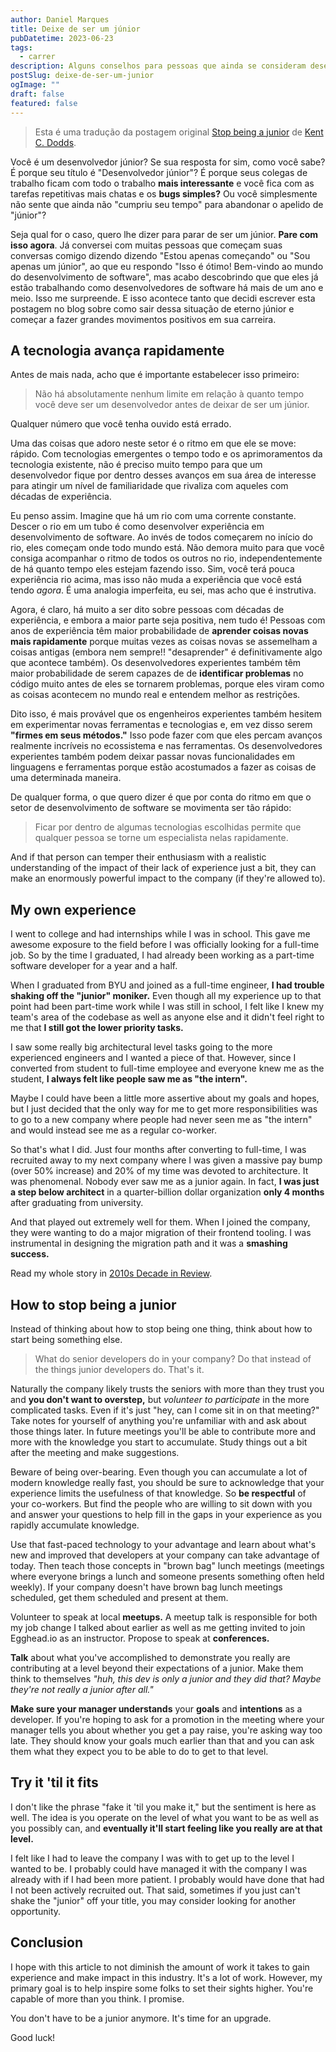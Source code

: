 ```yaml
---
author: Daniel Marques
title: Deixe de ser um júnior
pubDatetime: 2023-06-23
tags:
  - carrer
description: Alguns conselhos para pessoas que ainda se consideram desenvolvedores juniores
postSlug: deixe-de-ser-um-junior
ogImage: ""
draft: false
featured: false
---
```


> Esta é uma tradução da postagem original [Stop being a junior](https://kentcdodds.com/blog/stop-being-a-junior) de [Kent C. Dodds](https://kentcdodds.com).

Você é um desenvolvedor júnior? Se sua resposta for sim, como você sabe? É porque
seu título é "Desenvolvedor júnior"? É porque seus colegas de trabalho ficam com todo o trabalho **mais interessante** e você fica com as tarefas repetitivas mais chatas e os **bugs simples?** Ou você simplesmente não sente que ainda não "cumpriu seu tempo" para abandonar o apelido de "júnior"?

Seja qual for o caso, quero lhe dizer para parar de ser um júnior. **Pare com isso agora**. Já conversei com muitas pessoas que começam suas conversas comigo dizendo
dizendo "Estou apenas começando" ou "Sou apenas um júnior", ao que eu respondo
"Isso é ótimo! Bem-vindo ao mundo do desenvolvimento de software", mas acabo descobrindo que que eles já estão trabalhando como desenvolvedores de software há mais de um ano e meio. Isso me surpreende. E isso acontece tanto que decidi escrever esta postagem no blog sobre como sair dessa situação de eterno júnior e começar a fazer grandes movimentos positivos em sua carreira.

## A tecnologia avança rapidamente

Antes de mais nada, acho que é importante estabelecer isso primeiro:

> Não há absolutamente nenhum limite em relação à quanto tempo você deve ser um desenvolvedor antes de deixar de ser um júnior.

Qualquer número que você tenha ouvido está errado.

Uma das coisas que adoro neste setor é o ritmo em que ele se move: rápido. Com
tecnologias emergentes o tempo todo e os aprimoramentos da tecnologia existente,
não é preciso muito tempo para que um desenvolvedor fique por dentro desses
avanços em sua área de interesse para atingir um nível de familiaridade
que rivaliza com aqueles com décadas de experiência.

Eu penso assim. Imagine que há um rio com uma corrente constante. Descer o rio em um tubo é como desenvolver experiência em desenvolvimento de software. Ao invés de todos começarem no início do rio, eles começam onde todo mundo está. Não demora muito para que você consiga acompanhar o ritmo de todos os outros no rio, independentemente de há quanto tempo eles estejam fazendo isso. Sim, você terá pouca experiência rio acima, mas isso não muda a experiência que você está tendo _agora_. É uma analogia imperfeita, eu sei, mas acho que é instrutiva.

Agora, é claro, há muito a ser dito sobre pessoas com décadas de experiência, e embora a maior parte seja positiva, nem tudo é! Pessoas com anos de experiência têm maior probabilidade de **aprender coisas novas mais rapidamente** porque muitas vezes as coisas novas se assemelham a coisas antigas (embora nem sempre!! "desaprender" é definitivamente algo que acontece também). Os desenvolvedores experientes também têm maior probabilidade de serem capazes de de **identificar problemas** no código muito antes de eles se tornarem problemas, porque eles viram como as coisas acontecem no mundo real e entendem melhor as restrições.

Dito isso, é mais provável que os engenheiros experientes também hesitem em experimentar novas ferramentas e tecnologias e, em vez disso serem **"firmes em seus métodos."** Isso pode fazer com que eles percam avanços realmente incríveis no ecossistema e nas ferramentas. Os desenvolvedores experientes também podem deixar passar novas funcionalidades em linguagens e ferramentas porque estão acostumados a fazer as coisas de uma determinada maneira.

De qualquer forma, o que quero dizer é que por conta do ritmo em que o setor de desenvolvimento de software se movimenta ser tão rápido:

> Ficar por dentro de algumas tecnologias escolhidas permite que qualquer pessoa se torne um especialista nelas rapidamente.

And if that person can temper their enthusiasm with a realistic understanding of
the impact of their lack of experience just a bit, they can make an enormously
powerful impact to the company (if they're allowed to).

## My own experience

I went to college and had internships while I was in school. This gave me
awesome exposure to the field before I was officially looking for a full-time
job. So by the time I graduated, I had already been working as a part-time
software developer for a year and a half.

When I graduated from BYU and joined as a full-time engineer, **I had trouble
shaking off the "junior" moniker.** Even though all my experience up to that
point had been part-time work while I was still in school, I felt like I knew my
team's area of the codebase as well as anyone else and it didn't feel right to
me that **I still got the lower priority tasks.**

I saw some really big architectural level tasks going to the more experienced
engineers and I wanted a piece of that. However, since I converted from student
to full-time employee and everyone knew me as the student, **I always felt like
people saw me as "the intern".**

Maybe I could have been a little more assertive about my goals and hopes, but I
just decided that the only way for me to get more responsibilities was to go to
a new company where people had never seen me as "the intern" and would instead
see me as a regular co-worker.

So that's what I did. Just four months after converting to full-time, I was
recruited away to my next company where I was given a massive pay bump (over 50%
increase) and 20% of my time was devoted to architecture. It was phenomenal.
Nobody ever saw me as a junior again. In fact, **I was just a step below
architect** in a quarter-billion dollar organization **only 4 months** after
graduating from university.

And that played out extremely well for them. When I joined the company, they
were wanting to do a major migration of their frontend tooling. I was
instrumental in designing the migration path and it was a **smashing success.**

Read my whole story in [2010s Decade in Review](/blog/2010s-decade-in-review).

## How to stop being a junior

Instead of thinking about how to stop being one thing, think about how to start
being something else.

> What do senior developers do in your company? Do that instead of the things
> junior developers do. That's it.

Naturally the company likely trusts the seniors with more than they trust you
and **you don't want to overstep,** but _volunteer to participate_ in the more
complicated tasks. Even if it's just "hey, can I come sit in on that meeting?"
Take notes for yourself of anything you're unfamiliar with and ask about those
things later. In future meetings you'll be able to contribute more and more with
the knowledge you start to accumulate. Study things out a bit after the meeting
and make suggestions.

Beware of being over-bearing. Even though you can accumulate a lot of modern
knowledge really fast, you should be sure to acknowledge that your experience
limits the usefulness of that knowledge. So **be respectful** of your
co-workers. But find the people who are willing to sit down with you and answer
your questions to help fill in the gaps in your experience as you rapidly
accumulate knowledge.

Use that fast-paced technology to your advantage and learn about what's new and
improved that developers at your company can take advantage of today. Then teach
those concepts in "brown bag" lunch meetings (meetings where everyone brings a
lunch and someone presents something often held weekly). If your company doesn't
have brown bag lunch meetings scheduled, get them scheduled and present at them.

Volunteer to speak at local **meetups.** A meetup talk is responsible for both
my job change I talked about earlier as well as me getting invited to join
Egghead.io as an instructor. Propose to speak at **conferences.**

**Talk** about what you've accomplished to demonstrate you really are
contributing at a level beyond their expectations of a junior. Make them think
to themselves _"huh, this dev is only a junior and they did that? Maybe they're
not really a junior after all."_

**Make sure your manager understands** your **goals** and **intentions** as a
developer. If you're hoping to ask for a promotion in the meeting where your
manager tells you about whether you get a pay raise, you're asking way too late.
They should know your goals much earlier than that and you can ask them what
they expect you to be able to do to get to that level.

## Try it 'til it fits

I don't like the phrase "fake it 'til you make it," but the sentiment is here as
well. The idea is you operate on the level of what you want to be as well as you
possibly can, and **eventually it'll start feeling like you really are at that
level.**

I felt like I had to leave the company I was with to get up to the level I
wanted to be. I probably could have managed it with the company I was
already with if I had been more patient. I probably would have done that had I
not been actively recruited out. That said, sometimes if you just can't shake
the "junior" off your title, you may consider looking for another opportunity.

## Conclusion

I hope with this article to not diminish the amount of work it takes to gain
experience and make impact in this industry. It's a lot of work. However, my
primary goal is to help inspire some folks to set their sights higher. You're
capable of more than you think. I promise.

You don't have to be a junior anymore. It's time for an upgrade.

Good luck!
